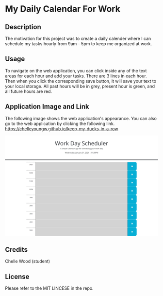 # My Daily Calendar For Work

## Description

The motivation for this project was to create a daily calender where I can schedule my tasks hourly from 9am - 5pm to keep me organized at work.

## Usage

To navigate on the web application, you can click inside any of the text areas for each hour and add your tasks. There are 3 lines in each hour. Then when you click the corresponding save button, it will save your text to your local storage. All past hours will be in grey, present hour is green, and all future hours are red.

## Application Image and Link

The following image shows the web application's appearance. You can also go to the web application by clicking the following link. https://chelleyoungw.github.io/keep-my-ducks-in-a-row

![My Portfolio webpage includes a navigation bar, a header image, and sections with text and images at the bottom of the page.](./assets/keep-my-ducks-in-a-row-screenshot.png) 

## Credits

Chelle Wood (student)

## License

Please refer to the MIT LINCESE in the repo.